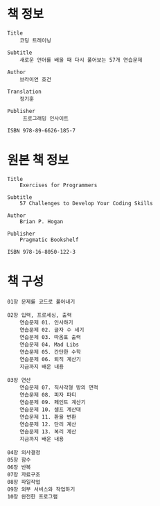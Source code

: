 # 책 정보
	Title
		코딩 트레이닝

	Subtitle
		새로운 언어를 배울 때 다시 풀어보는 57개 연습문제

	Author
		브라이언 호건

	Translation
		정기훈

	Publisher
		 프로그래밍 인사이트

	ISBN 978-89-6626-185-7

# 원본 책 정보
	Title
		Exercises for Programmers

	Subtitle
		57 Challenges to Develop Your Coding Skills

	Author
		Brian P. Hogan

	Publisher
		Pragmatic Bookshelf

	ISBN 978-16-8050-122-3

# 책 구성
	01장 문제를 코드로 풀어내기

	02장 입력, 프로세싱, 출력
		연습문제 01. 인사하기
		연습문제 02. 글자 수 세기
		연습문제 03. 따옴표 출력
		연습문제 04. Mad Libs
		연습문제 05. 간단한 수학
		연습문제 06. 퇴직 계산기
		지금까지 배운 내용

	03장 연산
		연습문제 07. 직사각형 방의 면적
		연습문제 08. 피자 파티
		연습문제 09. 페인트 계산기
		연습문제 10. 셀프 계산대
		연습문제 11. 환율 변환
		연습문제 12. 단리 계산
		연습문제 13. 복리 계산
		지금까지 배운 내용

	04장 의사결정
	05장 함수
	06장 반복
	07장 자료구조
	08장 파일작업
	09장 외부 서비스와 작업하기
	10장 완전한 프로그램
